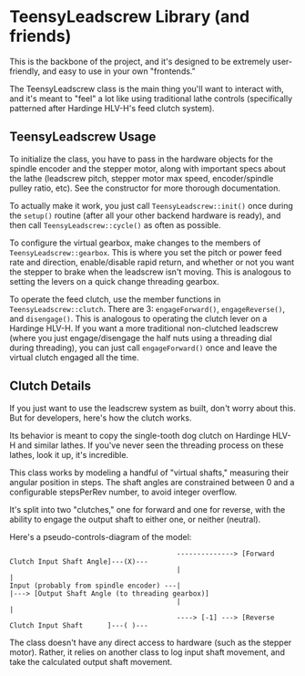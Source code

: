 # TeensyLeadscrew Library (and friends)

This is the backbone of the project, and it's designed to be extremely user-friendly, and easy to use in your own "frontends."

The TeensyLeadscrew class is the main thing you'll want to interact with, and it's meant to "feel" a lot like using traditional lathe controls (specifically patterned after Hardinge HLV-H's feed clutch system).

## TeensyLeadscrew Usage

To initialize the class, you have to pass in the hardware objects for the spindle encoder and the stepper motor, along with important specs about the lathe (leadscrew pitch, stepper motor max speed, encoder/spindle pulley ratio, etc). See the constructor for more thorough documentation.

To actually make it work, you just call ``TeensyLeadscrew::init()`` once during the ``setup()`` routine (after all your other backend hardware is ready), and then call ``TeensyLeadscrew::cycle()`` as often as possible.

To configure the virtual gearbox, make changes to the members of ``TeensyLeadscrew::gearbox``. This is where you set the pitch or power feed rate and direction, enable/disable rapid return, and whether or not you want the stepper to brake when the leadscrew isn't moving. This is analogous to setting the levers on a quick change threading gearbox.

To operate the feed clutch, use the member functions in ``TeensyLeadscrew::clutch``. There are 3: ``engageForward()``, ``engageReverse()``, and ``disengage()``. This is analogous to operating the clutch lever on a Hardinge HLV-H. If you want a more traditional non-clutched leadscrew (where you just engage/disengage the half nuts using a threading dial during threading), you can just call ``engageForward()`` once and leave the virtual clutch engaged all the time.

## Clutch Details

If you just want to use the leadscrew system as built, don't worry about this. But for developers, here's how the clutch works.

Its behavior is meant to copy the single-tooth dog clutch on Hardinge HLV-H and similar lathes. If you've never seen the threading process on these lathes, look it up, it's incredible.

This class works by modeling a handful of "virtual shafts," measuring their angular position in steps. The shaft angles are constrained between 0 and a configurable stepsPerRev number, to avoid integer overflow.

It's split into two "clutches," one for forward and one for reverse, with the ability to engage the output shaft to either one, or neither (neutral).

Here's a pseudo-controls-diagram of the model:

```
                                         --------------> [Forward Clutch Input Shaft Angle]---(X)---
                                         |                                                          |
Input (probably from spindle encoder) ---|                                                          |---> [Output Shaft Angle (to threading gearbox)]
                                         |                                                          |
                                         ----> [-1] ---> [Reverse Clutch Input Shaft      ]---( )---
```

The class doesn't have any direct access to hardware (such as the stepper motor). Rather, it relies on another class to log input shaft movement, and take the calculated output shaft movement.